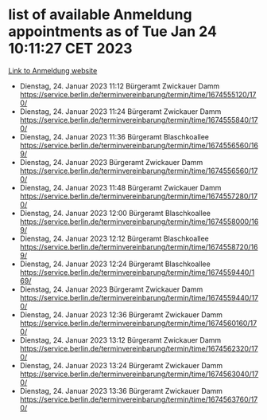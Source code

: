 # list of available Anmeldung appointments as of Tue Jan 24 10:11:27 CET 2023
[Link to Anmeldung website](https://service.berlin.de/terminvereinbarung/termin/tag.php?termin=0&anliegen[]=120686&dienstleisterlist=122210,122217,327316,122219,327312,122227,327314,122231,327346,122243,327348,122252,329742,122260,329745,122262,329748,122254,329751,122271,327278,122273,327274,122277,327276,330436,122280,327294,122282,327290,122284,327292,327539,122291,327270,122285,327266,122286,327264,122296,327268,150230,329760,122301,327282,122297,327286,122294,327284,122312,329763,122314,329775,122304,327330,122311,327334,122309,327332,122281,327352,122279,329772,122276,327324,122274,327326,122267,329766,122246,327318,122251,327320,122257,327322,122208,327298,122226,327300,121362,121364&herkunft=http%3A%2F%2Fservice.berlin.de%2Fdienstleistung%2F120686%2F)
- Dienstag, 24. Januar 2023 11:12 Bürgeramt Zwickauer Damm https://service.berlin.de/terminvereinbarung/termin/time/1674555120/170/
- Dienstag, 24. Januar 2023 11:24 Bürgeramt Zwickauer Damm https://service.berlin.de/terminvereinbarung/termin/time/1674555840/170/
- Dienstag, 24. Januar 2023 11:36 Bürgeramt Blaschkoallee https://service.berlin.de/terminvereinbarung/termin/time/1674556560/169/
- Dienstag, 24. Januar 2023  Bürgeramt Zwickauer Damm https://service.berlin.de/terminvereinbarung/termin/time/1674556560/170/
- Dienstag, 24. Januar 2023 11:48 Bürgeramt Zwickauer Damm https://service.berlin.de/terminvereinbarung/termin/time/1674557280/170/
- Dienstag, 24. Januar 2023 12:00 Bürgeramt Blaschkoallee https://service.berlin.de/terminvereinbarung/termin/time/1674558000/169/
- Dienstag, 24. Januar 2023 12:12 Bürgeramt Blaschkoallee https://service.berlin.de/terminvereinbarung/termin/time/1674558720/169/
- Dienstag, 24. Januar 2023 12:24 Bürgeramt Blaschkoallee https://service.berlin.de/terminvereinbarung/termin/time/1674559440/169/
- Dienstag, 24. Januar 2023  Bürgeramt Zwickauer Damm https://service.berlin.de/terminvereinbarung/termin/time/1674559440/170/
- Dienstag, 24. Januar 2023 12:36 Bürgeramt Zwickauer Damm https://service.berlin.de/terminvereinbarung/termin/time/1674560160/170/
- Dienstag, 24. Januar 2023 13:12 Bürgeramt Zwickauer Damm https://service.berlin.de/terminvereinbarung/termin/time/1674562320/170/
- Dienstag, 24. Januar 2023 13:24 Bürgeramt Zwickauer Damm https://service.berlin.de/terminvereinbarung/termin/time/1674563040/170/
- Dienstag, 24. Januar 2023 13:36 Bürgeramt Zwickauer Damm https://service.berlin.de/terminvereinbarung/termin/time/1674563760/170/
